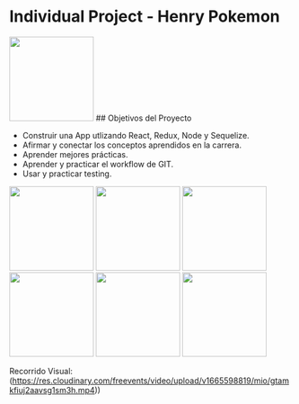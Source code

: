 # Individual Project - Henry Pokemon

<img height="150" src="https://res.cloudinary.com/freevents/image/upload/v1665599807/mio/wdqhtmm7gy4j2lhls1tb.png" />
## Objetivos del Proyecto

- Construir una App utlizando React, Redux, Node y Sequelize.
- Afirmar y conectar los conceptos aprendidos en la carrera.
- Aprender mejores prácticas.
- Aprender y practicar el workflow de GIT.
- Usar y practicar testing.
<div>
  <img height="150" src="https://res.cloudinary.com/freevents/image/upload/v1665599441/mio/komxdevjed92dorrvjoc.png" />
  <img height="150" src="https://res.cloudinary.com/freevents/image/upload/v1665599440/mio/svldva4bgzsntipehgb2.png" />
  <img height="150" src="https://res.cloudinary.com/freevents/image/upload/v1665599440/mio/pybq9iwygzaawznjwnyw.png" />
<div/>
<div>
<img height="150" src="https://res.cloudinary.com/freevents/image/upload/v1665600225/mio/kioxpfu7qqxt3bruu1fo.png" />
<img height="150" src="https://res.cloudinary.com/freevents/image/upload/v1665599440/mio/x4yhrpkvweca9drkl1ut.png" />
<img height="150" src="https://res.cloudinary.com/freevents/image/upload/v1665599441/mio/uil9aj2l8mmkjyb2ggaw.png" />
<div/>

Recorrido Visual: (https://res.cloudinary.com/freevents/video/upload/v1665598819/mio/gtamkfiuj2aavsg1sm3h.mp4))



